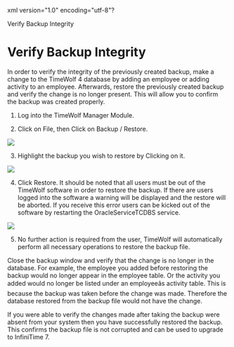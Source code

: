 xml version="1.0" encoding="utf-8"?





Verify Backup Integrity




# Verify Backup Integrity

In order to verify the integrity of the previously created backup, make a change to the TimeWolf 4 database by adding an employee or adding activity to an employee. Afterwards, restore the previously created backup and verify the change is no longer present. This will allow you to confirm the backup was created properly.

1. Log into the TimeWolf Manager Module.

2. Click on File, then Click on Backup / Restore.

![](/img/image-404.png)

3. Highlight the backup you wish to restore by Clicking on it.

![](/img/image-404.png)

4. Click Restore. It should be noted that all users must be out of the TimeWolf software in order to restore the backup. If there are users logged into the software a warning will be displayed and the restore will be aborted. If you receive this error users can be kicked out of the software by restarting the OracleServiceTCDBS service.

![](/img/image-404.png)

5. No further action is required from the user, TimeWolf will automatically perform all necessary operations to restore the backup file.

Close the backup window and verify that the change is no longer in the database. For example, the employee you added before restoring the backup would no longer appear in the employee table. Or the activity you added would no longer be listed under an employeeâs activity table. This is because the backup was taken before the change was made. Therefore the database restored from the backup file would not have the change.

If you were able to verify the changes made after taking the backup were absent from your system then you have successfully restored the backup. This confirms the backup file is not corrupted and can be used to upgrade to InfiniTime 7.
